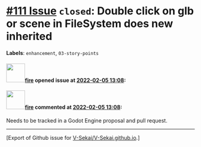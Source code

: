 # [\#111 Issue](https://github.com/V-Sekai/V-Sekai.github.io/issues/111) `closed`: Double click on glb or scene in FileSystem does new inherited
**Labels**: `enhancement`, `03-story-points`


#### <img src="https://avatars.githubusercontent.com/u/32321?u=c2e06a3d2b49a467aa907e54aa259516440267cc&v=4" width="50">[fire](https://github.com/fire) opened issue at [2022-02-05 13:08](https://github.com/V-Sekai/V-Sekai.github.io/issues/111):



#### <img src="https://avatars.githubusercontent.com/u/32321?u=c2e06a3d2b49a467aa907e54aa259516440267cc&v=4" width="50">[fire](https://github.com/fire) commented at [2022-02-05 13:08](https://github.com/V-Sekai/V-Sekai.github.io/issues/111#issuecomment-1107841475):

Needs to be tracked in a Godot Engine proposal and pull request.


-------------------------------------------------------------------------------



[Export of Github issue for [V-Sekai/V-Sekai.github.io](https://github.com/V-Sekai/V-Sekai.github.io).]
